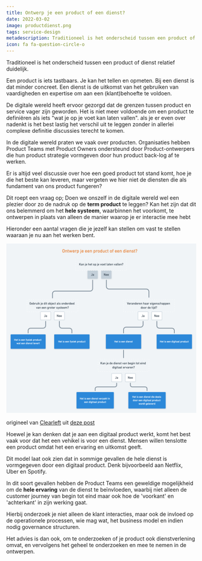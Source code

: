 ```yaml
---
title: Ontwerp je een product of een dienst?
date: 2022-03-02
image: productdienst.png
tags: service-design
metadescription: Traditioneel is het onderscheid tussen een product of dienst relatief duidelijk.
icon: fa fa-question-circle-o
---
```


Traditioneel is het onderscheid tussen een product of dienst relatief duidelijk.

Een product is iets tastbaars. Je kan het tellen en opmeten. Bij een dienst is dat minder concreet. Een dienst is de uitkomst van het gebruiken van vaardigheden en expertise om aan een (klant)behoefte te voldoen.

De digitale wereld heeft ervoor gezorgd dat de grenzen tussen product en service vager zijn geworden. Het is niet meer voldoende om een product te definiëren als iets "wat je op je voet kan laten vallen". als je er even over nadenkt is het best lastig het verschil uit te leggen zonder in allerlei complexe definitie discussies terecht te komen.

In de digitale wereld praten we vaak over producten. Organisaties hebben Product Teams met Product Owners ondersteund door Product-ontwerpers die hun product strategie vormgeven door hun product back-log af te werken. 

Er is altijd veel discussie over hoe een goed product tot stand komt, hoe je die het beste kan leveren, maar vergeten we hier niet de diensten die als fundament van ons product fungeren?

Dit roept een vraag op;
Doen we onszelf in de digitale wereld wel een plezier door zo de nadruk op de **term product** te leggen? Kan het zijn dat dit ons belemmerd om het **hele systeem**, waarbinnen het voorkomt, te ontwerpen in plaats van alleen de manier waarop je er interactie mee hebt

Hieronder een aantal vragen die je jezelf kan stellen om vast te stellen waaraan je nu aan het werken bent.


![ontwerp product of dienst flow chart][image-1]  
<p class="image-caption text-xs">
origineel van <a href='https://clearleft.com'>Clearleft</a> uit <a href='https://clearleft.com/posts/are-you-designing-a-product-or-a-service'>deze post</a>
</p>  

Hoewel je kan denken dat je aan een digitaal product werkt, komt het best vaak voor dat het een vehikel is voor een  dienst. Mensen willen tenslotte een product omdat het een ervaring en uitkomst geeft.

Dit model laat ook zien dat in sommige gevallen de hele dienst is vormgegeven door een digitaal product. Denk bijvoorbeeld aan Netflix, Uber en Spotify.  

In dit soort gevallen hebben de Product Teams een geweldige mogelijkheid om de **hele ervaring** van de dienst te beïnvloeden, waarbij niet alleen de customer journey van begin tot eind maar ook hoe de 'voorkant' en 'achterkant' in zijn werking gaat. 

Hierbij onderzoek je niet alleen de klant interacties, maar ook de invloed op de operationele processen, wie mag wat, het business model en indien nodig governance structuren.

Het advies is dan ook, om te onderzoeken of je product ook dienstverlening omvat, en vervolgens het geheel te onderzoeken en mee te nemen in de ontwerpen.

[image-1]:	/assets/images/productdienst.png